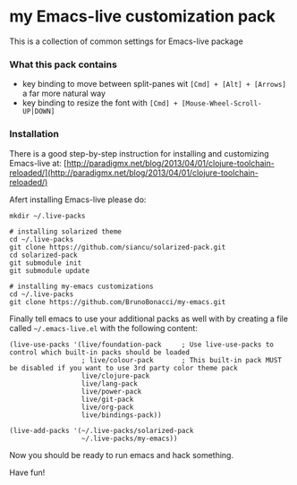 # my Emacs-live customization pack

This is a collection of common settings for Emacs-live package

### What this pack contains

  - key binding to move between split-panes wit `[Cmd] + [Alt] + [Arrows]` a far more natural way
  - key binding to resize the font with `[Cmd] + [Mouse-Wheel-Scroll-UP|DOWN]`

### Installation

There is a good step-by-step instruction for installing and customizing Emacs-live at:
[http://paradigmx.net/blog/2013/04/01/clojure-toolchain-reloaded/](http://paradigmx.net/blog/2013/04/01/clojure-toolchain-reloaded/)

Afert installing Emacs-live please do:

```
mkdir ~/.live-packs

# installing solarized theme
cd ~/.live-packs
git clone https://github.com/siancu/solarized-pack.git
cd solarized-pack
git submodule init
git submodule update

# installing my-emacs customizations
cd ~/.live-packs
git clone https://github.com/BrunoBonacci/my-emacs.git

```

Finally tell emacs to use your additional packs as well with by creating a file called `~/.emacs-live.el`
with the following content:
```
(live-use-packs '(live/foundation-pack     ; Use live-use-packs to control which built-in packs should be loaded
                  ; live/colour-pack       ; This built-in pack MUST be disabled if you want to use 3rd party color theme pack
                  live/clojure-pack
                  live/lang-pack
                  live/power-pack
                  live/git-pack
                  live/org-pack
                  live/bindings-pack))

(live-add-packs '(~/.live-packs/solarized-pack
                  ~/.live-packs/my-emacs))
```

Now you should be ready to run emacs and hack something.

Have fun!
